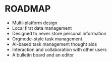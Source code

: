 # ROADMAP

- Multi-platform design
- Local first data management
- Designed to never store personal information
- Orgmode-style task management
- AI-based task management thought aids
- Interaction and collaboration with other users
- A bulletin board and an editor
